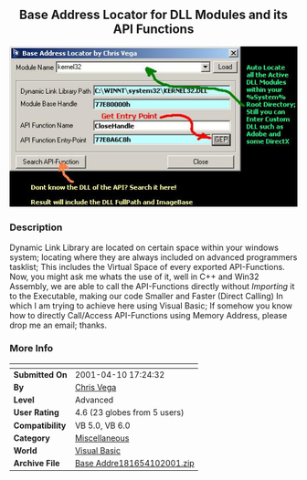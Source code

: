 ﻿<div align="center">

## Base Address Locator for DLL Modules and its API Functions

<img src="PIC2001410538413632.jpg">
</div>

### Description

Dynamic Link Library are located on certain space within your windows system; locating where they are always included on advanced programmers tasklist; This includes the Virtual Space of every exported API-Functions. Now, you might ask me whats the use of it, well in C++ and Win32 Assembly, we are able to call the API-Functions directly without *Importing* it to the Executable, making our code Smaller and Faster (Direct Calling) In which I am trying to achieve here using Visual Basic; If somehow you know how to directly Call/Access API-Functions using Memory Address, please drop me an email; thanks.
 
### More Info
 


<span>             |<span>
---                |---
**Submitted On**   |2001-04-10 17:24:32
**By**             |[Chris Vega](https://github.com/Planet-Source-Code/PSCIndex/blob/master/ByAuthor/chris-vega.md)
**Level**          |Advanced
**User Rating**    |4.6 (23 globes from 5 users)
**Compatibility**  |VB 5\.0, VB 6\.0
**Category**       |[Miscellaneous](https://github.com/Planet-Source-Code/PSCIndex/blob/master/ByCategory/miscellaneous__1-1.md)
**World**          |[Visual Basic](https://github.com/Planet-Source-Code/PSCIndex/blob/master/ByWorld/visual-basic.md)
**Archive File**   |[Base Addre181654102001\.zip](https://github.com/Planet-Source-Code/chris-vega-base-address-locator-for-dll-modules-and-its-api-functions__1-22269/archive/master.zip)








